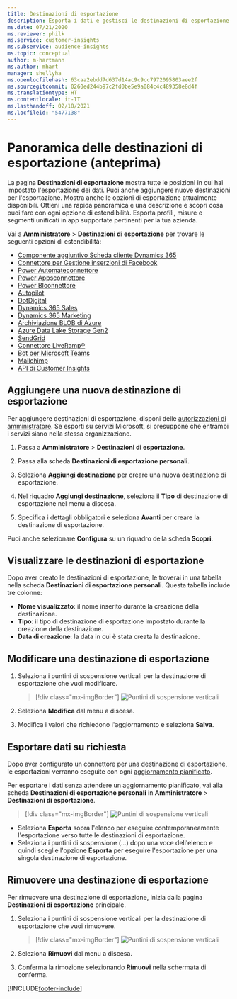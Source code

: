 ```yaml
---
title: Destinazioni di esportazione
description: Esporta i dati e gestisci le destinazioni di esportazione.
ms.date: 07/21/2020
ms.reviewer: philk
ms.service: customer-insights
ms.subservice: audience-insights
ms.topic: conceptual
author: m-hartmann
ms.author: mhart
manager: shellyha
ms.openlocfilehash: 63caa2ebdd7d637d14ac9c9cc7972095803aee2f
ms.sourcegitcommit: 0260ed244b97c2fd0be5e9a084c4c489358e8d4f
ms.translationtype: HT
ms.contentlocale: it-IT
ms.lasthandoff: 02/18/2021
ms.locfileid: "5477138"
---
```

# <a name="export-destinations-preview-overview"></a>Panoramica delle destinazioni di esportazione (anteprima)

La pagina **Destinazioni di esportazione** mostra tutte le posizioni in cui hai impostato l'esportazione dei dati. Puoi anche aggiungere nuove destinazioni per l'esportazione. Mostra anche le opzioni di esportazione attualmente disponibili. Ottieni una rapida panoramica e una descrizione e scopri cosa puoi fare con ogni opzione di estendibilità. Esporta profili, misure e segmenti unificati in app supportate pertinenti per la tua azienda.

Vai a **Amministratore** > **Destinazioni di esportazione** per trovare le seguenti opzioni di estendibilità:

- [Componente aggiuntivo Scheda cliente Dynamics 365](customer-card-add-in.md)
- [Connettore per Gestione inserzioni di Facebook](export-facebook.md)
- [Power Automateconnettore](export-power-automate.md)
- [Power Appsconnettore](export-power-apps.md)
- [Power BIconnettore](export-power-bi.md)
- [Autopilot](export-autopilot.md)
- [DotDigital](export-dotdigital.md)
- [Dynamics 365 Sales](export-dynamics365-sales.md)
- [Dynamics 365 Marketing](export-dynamics365-marketing.md)
- [Archiviazione BLOB di Azure](export-azure-blob-storage.md)
- [Azure Data Lake Storage Gen2](export-azure-data-lake-storage-gen2.md)
- [SendGrid](export-sendgrid.md)
- [Connettore LiveRamp&reg;](export-liveramp.md)
- [Bot per Microsoft Teams](export-teams-bot.md)
- [Mailchimp](export-mailchimp.md)
- [API di Customer Insights](apis.md)

## <a name="add-a-new-export-destination"></a>Aggiungere una nuova destinazione di esportazione

Per aggiungere destinazioni di esportazione, disponi delle [autorizzazioni di amministratore](permissions.md). Se esporti su servizi Microsoft, si presuppone che entrambi i servizi siano nella stessa organizzazione.

1. Passa a **Amministratore** > **Destinazioni di esportazione**.

1. Passa alla scheda **Destinazioni di esportazione personali**.

1. Seleziona **Aggiungi destinazione** per creare una nuova destinazione di esportazione.

1. Nel riquadro **Aggiungi destinazione**, seleziona il **Tipo** di destinazione di esportazione nel menu a discesa.

1. Specifica i dettagli obbligatori e seleziona **Avanti** per creare la destinazione di esportazione.

Puoi anche selezionare **Configura** su un riquadro della scheda **Scopri**.

## <a name="view-export-destinations"></a>Visualizzare le destinazioni di esportazione

Dopo aver creato le destinazioni di esportazione, le troverai in una tabella nella scheda **Destinazioni di esportazione personali**. Questa tabella include tre colonne:

- **Nome visualizzato**: il nome inserito durante la creazione della destinazione.
- **Tipo**: il tipo di destinazione di esportazione impostato durante la creazione della destinazione.
- **Data di creazione**: la data in cui è stata creata la destinazione.

## <a name="edit-an-export-destination"></a>Modificare una destinazione di esportazione

1. Seleziona i puntini di sospensione verticali per la destinazione di esportazione che vuoi modificare.

   > [!div class="mx-imgBorder"]
   > ![Puntini di sospensione verticali](media/export-destinations-page-ellipsis.png "Puntini di sospensione verticali")

1. Seleziona **Modifica** dal menu a discesa.

1. Modifica i valori che richiedono l'aggiornamento e seleziona **Salva**.

## <a name="export-data-on-demand"></a>Esportare dati su richiesta

Dopo aver configurato un connettore per una destinazione di esportazione, le esportazioni verranno eseguite con ogni [aggiornamento pianificato](system.md#schedule-tab).

Per esportare i dati senza attendere un aggiornamento pianificato, vai alla scheda **Destinazioni di esportazione personali** in **Amministratore** > **Destinazioni di esportazione**.

> [!div class="mx-imgBorder"]
> ![Puntini di sospensione verticali](media/export-destinations-page-ellipsis.png "Puntini di sospensione verticali")

- Seleziona **Esporta** sopra l'elenco per eseguire contemporaneamente l'esportazione verso tutte le destinazioni di esportazione.
- Seleziona i puntini di sospensione (...) dopo una voce dell'elenco e quindi sceglie l'opzione **Esporta** per eseguire l'esportazione per una singola destinazione di esportazione.

## <a name="remove-an-export-destination"></a>Rimuovere una destinazione di esportazione

Per rimuovere una destinazione di esportazione, inizia dalla pagina **Destinazioni di esportazione** principale.

1. Seleziona i puntini di sospensione verticali per la destinazione di esportazione che vuoi rimuovere.

   > [!div class="mx-imgBorder"]
   > ![Puntini di sospensione verticali](media/export-destinations-page-ellipsis.png "Puntini di sospensione verticali")

2. Seleziona **Rimuovi** dal menu a discesa.

3. Conferma la rimozione selezionando **Rimuovi** nella schermata di conferma.


[!INCLUDE[footer-include](../includes/footer-banner.md)]